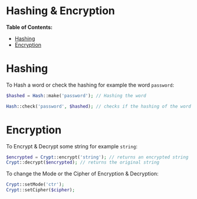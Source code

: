 # Hashing & Encryption

**Table of Contents:**
* [Hashing](#hashing)
* [Encryption](#encryption)


# Hashing

To Hash a word or check the hashing for example the word `password`:

```php
$hashed = Hash::make('password'); // Hashing the word

Hash::check('password', $hashed); // checks if the hashing of the word is the same as the hashed result
```


# Encryption

To Encrypt & Decrypt some string for example `string`:

```php
$encrypted = Crypt::encrypt('string'); // returns an encrypted string
Crypt::decrypt($encrypted); // returns the original string
```

To change the Mode or the Cipher of Encryption & Decryption:

```php
Crypt::setMode('ctr');
Crypt::setCipher($cipher);
```